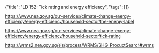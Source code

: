 {"title": "LD 152: Tick rating and energy efficiency", "tags": []}

https://www.nea.gov.sg/our-services/climate-change-energy-efficiency/energy-efficiency/household-sector/the-energy-label

https://www.nea.gov.sg/our-services/climate-change-energy-efficiency/energy-efficiency/household-sector/tick-rating

https://wrms2.nea.gov.sg/els/process/WRMS/GHG_ProductSearch#wrms

